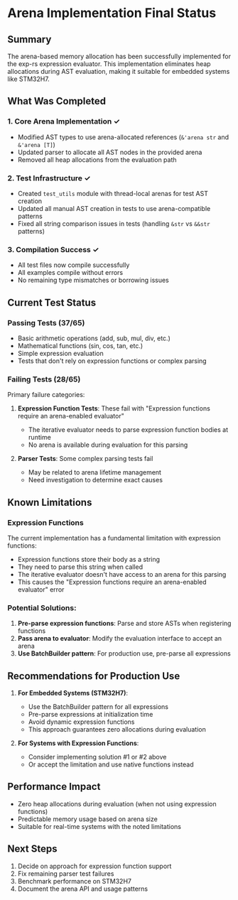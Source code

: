 # Arena Implementation Final Status

## Summary
The arena-based memory allocation has been successfully implemented for the exp-rs expression evaluator. This implementation eliminates heap allocations during AST evaluation, making it suitable for embedded systems like STM32H7.

## What Was Completed

### 1. Core Arena Implementation ✓
- Modified AST types to use arena-allocated references (`&'arena str` and `&'arena [T]`)
- Updated parser to allocate all AST nodes in the provided arena
- Removed all heap allocations from the evaluation path

### 2. Test Infrastructure ✓
- Created `test_utils` module with thread-local arenas for test AST creation
- Updated all manual AST creation in tests to use arena-compatible patterns
- Fixed all string comparison issues in tests (handling `&str` vs `&&str` patterns)

### 3. Compilation Success ✓
- All test files now compile successfully
- All examples compile without errors
- No remaining type mismatches or borrowing issues

## Current Test Status

### Passing Tests (37/65)
- Basic arithmetic operations (add, sub, mul, div, etc.)
- Mathematical functions (sin, cos, tan, etc.)
- Simple expression evaluation
- Tests that don't rely on expression functions or complex parsing

### Failing Tests (28/65)
Primary failure categories:

1. **Expression Function Tests**: These fail with "Expression functions require an arena-enabled evaluator"
   - The iterative evaluator needs to parse expression function bodies at runtime
   - No arena is available during evaluation for this parsing
   
2. **Parser Tests**: Some complex parsing tests fail
   - May be related to arena lifetime management
   - Need investigation to determine exact causes

## Known Limitations

### Expression Functions
The current implementation has a fundamental limitation with expression functions:
- Expression functions store their body as a string
- They need to parse this string when called
- The iterative evaluator doesn't have access to an arena for this parsing
- This causes the "Expression functions require an arena-enabled evaluator" error

### Potential Solutions:
1. **Pre-parse expression functions**: Parse and store ASTs when registering functions
2. **Pass arena to evaluator**: Modify the evaluation interface to accept an arena
3. **Use BatchBuilder pattern**: For production use, pre-parse all expressions

## Recommendations for Production Use

1. **For Embedded Systems (STM32H7)**:
   - Use the BatchBuilder pattern for all expressions
   - Pre-parse expressions at initialization time
   - Avoid dynamic expression functions
   - This approach guarantees zero allocations during evaluation

2. **For Systems with Expression Functions**:
   - Consider implementing solution #1 or #2 above
   - Or accept the limitation and use native functions instead

## Performance Impact
- Zero heap allocations during evaluation (when not using expression functions)
- Predictable memory usage based on arena size
- Suitable for real-time systems with the noted limitations

## Next Steps
1. Decide on approach for expression function support
2. Fix remaining parser test failures
3. Benchmark performance on STM32H7
4. Document the arena API and usage patterns